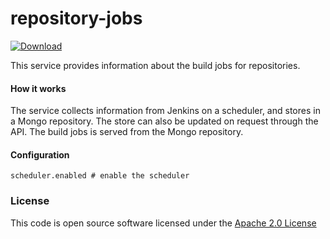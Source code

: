 # repository-jobs

[ ![Download](https://api.bintray.com/packages/hmrc/releases/repository-jobs/images/download.svg) ](https://bintray.com/hmrc/releases/repository-jobs/_latestVersion)

This service provides information about the build jobs for repositories.

#### How it works
The service collects information from Jenkins on a scheduler, and stores in a Mongo repository. The store can also be updated on request through the API.
The build jobs is served from the Mongo repository.

#### Configuration
````
scheduler.enabled # enable the scheduler
````

### License


This code is open source software licensed under the [Apache 2.0 License]("http://www.apache.org/licenses/LICENSE-2.0.html")
